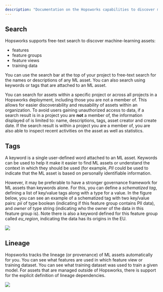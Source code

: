 ```yaml
---
description: "Documentation on the Hopsworks capabilities to discover machine-learning assets"
---
```


## Search

Hopsworks supports free-text search to discover machine-learning assets:

* features
* feature groups
* feature views
* training data

You can use the search bar at the top of your project to free-text search for the names or descriptions of any ML asset. You can also search using keywords or tags that are attached to an ML asset.

You can search for assets within a specific project or across all projects in a Hopsworks deployment, including those you are not a member of. This allows for easier discoverability and reusability of assets within an organization. 
To avoid users gaining unauthorized access to data, if a search result is in a project you are **not** a member of, the information displayed of is limited to: name, descriptions, tags, asset creator and create date. If the search result is within a project you are a member of, you are also able to inspect recent activities on the asset as well as statistics.

## Tags

A keyword is a single user-defined word attached to an ML asset. Keywords can be used to help it make it easier to find ML assets or understand the context in which they should be used (for example, *PII* could be used to indicate that the ML asset is based on personally identifiable information.

However, it may be preferable to have a stronger governance framework for ML assets than keywords alone. For this, you can define a *schematized tag*, defining a list of key/value tags along with a type for a value. In the figure below, you can see an example of a schematized tag with two key/value pairs: *pii* of type boolean (indicating if this feature group contains PII data), and *owner* of type string (indicating who the owner of the data in this feature group is). Note there is also a keyword defined for this feature group called *eu_region*, indicating the data has its origins in the EU.


<img src="../../../assets/images/concepts/projects/tags-keywords.png">


## Lineage

Hopsworks tracks the lineage (or provenance) of ML assets automatically for you. You can see what features are used in which feature view or training dataset. You can see what training dataset was used to train a given model. For assets that are managed outside of Hopsworks, there is support for the explicit definition of lineage dependencies.

<img src="../../../assets/images/concepts/projects/provenance.png">